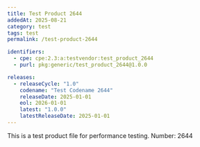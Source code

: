 ```yaml
---
title: Test Product 2644
addedAt: 2025-08-21
category: test
tags: test
permalink: /test-product-2644

identifiers:
  - cpe: cpe:2.3:a:testvendor:test_product_2644
  - purl: pkg:generic/test_product_2644@1.0.0

releases:
  - releaseCycle: "1.0"
    codename: "Test Codename 2644"
    releaseDate: 2025-01-01
    eol: 2026-01-01
    latest: "1.0.0"
    latestReleaseDate: 2025-01-01
---
```


This is a test product file for performance testing. Number: 2644
